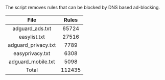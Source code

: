 The script removes rules that can be blocked by DNS based ad-blocking.


| File | Rules |
|:----:|:-----:|
| adguard_ads.txt | 65724 |
| easylist.txt | 27516 |
| adguard_privacy.txt | 7789 |
| easyprivacy.txt | 6308 |
| adguard_mobile.txt | 5098 |
| Total | 112435 |